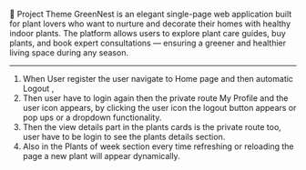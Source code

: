 🌱 Project Theme
GreenNest is an elegant single-page web application built for plant lovers who want to nurture and decorate their homes with healthy indoor plants. The platform allows users to explore plant care guides, buy plants, and book expert consultations — ensuring a greener and healthier living space during any season.

--------------------------------------------------------------------------------------------------------------------------------

1. When User register the user navigate to Home page and then automatic Logout , 
2. Then user have to login again then the private route My Profile and the user icon appears, by clicking the user icon the logout button appears or pop ups or a dropdown functionality.
3. Then the view details part in the plants cards is the private route too, user have to be login to see the plants details section.
4. Also in the Plants of week section every time refreshing or reloading the page a new plant will appear dynamically.